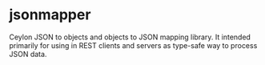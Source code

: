# jsonmapper
Ceylon JSON to objects and objects to JSON mapping library. It intended primarily for using in REST clients and servers as type-safe way to process JSON data.
